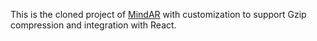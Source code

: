 This is the cloned project of [MindAR](https://github.com/hiukim/mind-ar-js) with customization to support Gzip compression and integration with React.
